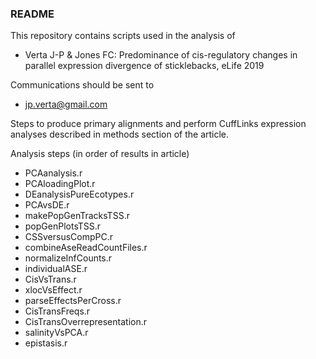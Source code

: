 ### README ###

This repository contains scripts used in the analysis of 
* Verta J-P & Jones FC: Predominance of cis-regulatory changes in parallel expression divergence of sticklebacks, eLife 2019

Communications should be sent to
* jp.verta@gmail.com

Steps to produce primary alignments and perform CuffLinks expression analyses described in methods section of the article.

Analysis steps (in order of results in article)
* PCAanalysis.r
* PCAloadingPlot.r
* DEanalysisPureEcotypes.r
* PCAvsDE.r
* makePopGenTracksTSS.r
* popGenPlotsTSS.r
* CSSversusCompPC.r
* combineAseReadCountFiles.r
* normalizeInfCounts.r
* individualASE.r
* CisVsTrans.r
* xlocVsEffect.r
* parseEffectsPerCross.r
* CisTransFreqs.r
* CisTransOverrepresentation.r
* salinityVsPCA.r
* epistasis.r
